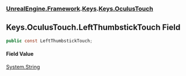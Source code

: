 ### [UnrealEngine.Framework](./UnrealEngine-Framework.md 'UnrealEngine.Framework').[Keys](./Keys.md 'UnrealEngine.Framework.Keys').[Keys.OculusTouch](./Keys-OculusTouch.md 'UnrealEngine.Framework.Keys.OculusTouch')
## Keys.OculusTouch.LeftThumbstickTouch Field
  
```csharp
public const LeftThumbstickTouch;
```
#### Field Value
[System.String](https://docs.microsoft.com/en-us/dotnet/api/System.String 'System.String')  
